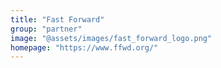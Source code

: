 ```yaml
---
title: "Fast Forward"
group: "partner"
image: "@assets/images/fast_forward_logo.png"
homepage: "https://www.ffwd.org/"
---
```

